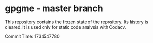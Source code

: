 # gpgme - master branch

This repository contains the frozen state of the repository.
Its history is cleared. It is used only for static code
analysis with Codacy.

Commit Time: 1734547780